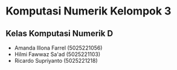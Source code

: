# Komputasi Numerik Kelompok 3
## Kelas Komputasi Numerik D


*   Amanda Illona Farrel (5025221056)
*   Hilmi Fawwaz Sa'ad   (5025221103)
*   Ricardo Supriyanto   (5025221218)